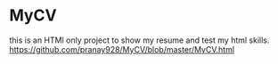 # MyCV
this is an HTMl only project to show my resume and test my html skills.
https://github.com/pranay928/MyCV/blob/master/MyCV.html
